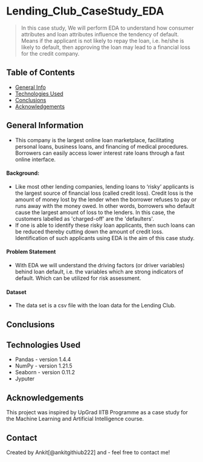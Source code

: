 # Lending_Club_CaseStudy_EDA
> In this case study, We will perform EDA to understand how consumer attributes and loan attributes influence the tendency of default. Means if the applicant is not likely to repay the loan, i.e. he/she is likely to default, then approving the loan may lead to a financial loss for the credit company.

## Table of Contents
* [General Info](#general-information)
* [Technologies Used](#technologies-used)
* [Conclusions](#conclusions)
* [Acknowledgements](#acknowledgements)

## General Information
- This company is the largest online loan marketplace, facilitating personal loans, business loans, and financing of medical procedures. Borrowers can easily access       lower interest rate loans through a fast online interface. 
#### Background:
- Like most other lending companies, lending loans to ‘risky’ applicants is the largest source of financial loss (called credit loss). Credit loss is the amount of money   lost by the lender when the borrower refuses to pay or runs away with the money owed. In other words, borrowers who default cause the largest amount of loss to the       lenders. In this case, the customers labelled as 'charged-off' are the 'defaulters'. 
- If one is able to identify these risky loan applicants, then such loans can be reduced thereby cutting down the amount of credit loss. Identification of such             applicants using EDA is the aim of this case study.
#### Problem Statement
- With EDA we will understand the driving factors (or driver variables) behind loan default, i.e. the variables which are strong indicators of default.  Which can   be     utilized for risk assessment. 
#### Dataset
- The data set is a csv file with the loan data for the Lending Club.

## Conclusions

## Technologies Used
- Pandas - version 1.4.4
- NumPy - version 1.21.5
- Seaborn - version 0.11.2
- Jyputer
## Acknowledgements
This project was inspired by UpGrad IITB Programme as a case study for the Machine Learning and Artificial Intelligence course.

## Contact
Created by Ankit[@ankitgithiub222] and - feel free to contact me!

